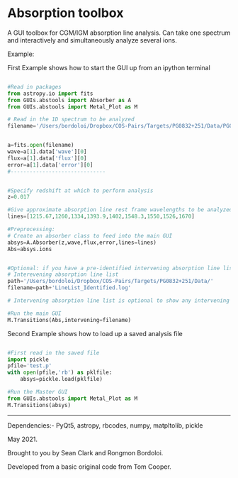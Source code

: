 # Absorption toolbox

A GUI toolbox for CGM/IGM absorption line analysis. 
Can take one spectrum and interactively and simultaneously analyze several
ions.

Example:

First Example shows how to start the GUI up from an ipython terminal

```python

#Read in packages 
from astropy.io import fits
from GUIs.abstools import Absorber as A
from GUIs.abstools import Metal_Plot as M   

# Read in the 1D spectrum to be analyzed
filename='/Users/bordoloi/Dropbox/COS-Pairs/Targets/PG0832+251/Data/PG0832+251_nbin3_coadd.fits'


a=fits.open(filename)
wave=a[1].data['wave'][0]
flux=a[1].data['flux'][0]   
error=a[1].data['error'][0]  
#------------------------------


#Specify redshift at which to perform analysis
z=0.017

#Give approximate absorption line rest frame wavelengths to be analyzed
lines=[1215.67,1260,1334,1393.9,1402,1548.3,1550,1526,1670]

#Preprocessing:
# Create an absorber class to feed into the main GUI
absys=A.Absorber(z,wave,flux,error,lines=lines)   
Abs=absys.ions


#Optional: if you have a pre-identified intervening absorption line list, feed it in.
# Interevening absorption line list
path='/Users/bordoloi/Dropbox/COS-Pairs/Targets/PG0832+251/Data/'
filename=path+'LineList_Identified.log'

# Intervening absorption line list is optional to show any intervening absorbers

#Run the main GUI
M.Transitions(Abs,intervening=filename)
```

Second Example shows how to load up a saved analysis file

```python

#First read in the saved file
import pickle
pfile='test.p'
with open(pfile,'rb') as pklfile:
    absys=pickle.load(pklfile)

#Run the Master GUI
from GUIs.abstools import Metal_Plot as M   
M.Transitions(absys)
```


-----------------------------------------------------------------------------


Dependencies:- PyQt5, astropy, rbcodes, numpy, matpltolib, pickle

May 2021.

Brought to you by Sean Clark and Rongmon Bordoloi.

Developed from a basic original code from Tom Cooper.
